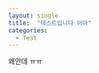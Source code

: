 ```yaml
---
layout: single
title:  "테스트입니다 아아"
categories:
  - Test
---
```


왜안데 ㅠㅠ

<!-- <script src="https://utteranc.es/client.js"
        repo="ksqrt/ksqrt.github.io"
        issue-term="pathname"
        theme="github-dark"
        crossorigin="anonymous"
        async>
</script> -->